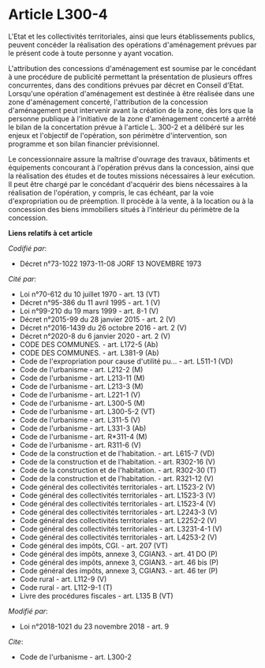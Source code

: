 # Article L300-4

L'Etat et les collectivités territoriales, ainsi que leurs établissements publics, peuvent concéder la réalisation des
opérations d'aménagement prévues par le présent code à toute personne y ayant vocation.

L'attribution des concessions d'aménagement est soumise par le concédant à une procédure de publicité permettant la
présentation de plusieurs offres concurrentes, dans des conditions prévues par décret en Conseil d'Etat. Lorsqu'une opération
d'aménagement est destinée à être réalisée dans une zone d'aménagement concerté, l'attribution de la concession d'aménagement
peut intervenir avant la création de la zone, dès lors que la personne publique à l'initiative de la zone d'aménagement
concerté a arrêté le bilan de la concertation prévue à l'article L. 300-2 et a délibéré sur les enjeux et l'objectif de
l'opération, son périmètre d'intervention, son programme et son bilan financier prévisionnel.

Le concessionnaire assure la maîtrise d'ouvrage des travaux, bâtiments et équipements concourant à l'opération prévus dans la
concession, ainsi que la réalisation des études et de toutes missions nécessaires à leur exécution. Il peut être chargé par
le concédant d'acquérir des biens nécessaires à la réalisation de l'opération, y compris, le cas échéant, par la voie
d'expropriation ou de préemption. Il procède à la vente, à la location ou à la concession des biens immobiliers situés à
l'intérieur du périmètre de la concession.

**Liens relatifs à cet article**

_Codifié par_:

  - Décret n°73-1022 1973-11-08 JORF 13 NOVEMBRE 1973

_Cité par_:

  - Loi n°70-612 du 10 juillet 1970 - art. 13 (VT)
  - Décret n°95-386 du 11 avril 1995 - art. 1 (V)
  - Loi n°99-210 du 19 mars 1999 - art. 8-1 (V)
  - Décret n°2015-99 du 28 janvier 2015 - art. 2 (V)
  - Décret n°2016-1439 du 26 octobre 2016 - art. 2 (V)
  - Décret n°2020-8 du 6 janvier 2020 - art. 2 (V)
  - CODE DES COMMUNES. - art. L172-5 (Ab)
  - CODE DES COMMUNES. - art. L381-9 (Ab)
  - Code de l'expropriation pour cause d'utilité pu... - art. L511-1 (VD)
  - Code de l'urbanisme - art. L212-2 (M)
  - Code de l'urbanisme - art. L213-11 (M)
  - Code de l'urbanisme - art. L213-3 (M)
  - Code de l'urbanisme - art. L221-1 (V)
  - Code de l'urbanisme - art. L300-5 (M)
  - Code de l'urbanisme - art. L300-5-2 (VT)
  - Code de l'urbanisme - art. L311-5 (V)
  - Code de l'urbanisme - art. L331-3 (Ab)
  - Code de l'urbanisme - art. R*311-4 (M)
  - Code de l'urbanisme - art. R311-6 (V)
  - Code de la construction et de l'habitation. - art. L615-7 (VD)
  - Code de la construction et de l'habitation. - art. R302-16 (V)
  - Code de la construction et de l'habitation. - art. R302-30 (T)
  - Code de la construction et de l'habitation. - art. R321-12 (V)
  - Code général des collectivités territoriales - art. L1523-2 (V)
  - Code général des collectivités territoriales - art. L1523-3 (V)
  - Code général des collectivités territoriales - art. L1523-4 (V)
  - Code général des collectivités territoriales - art. L2243-3 (V)
  - Code général des collectivités territoriales - art. L2252-2 (V)
  - Code général des collectivités territoriales - art. L3231-4-1 (V)
  - Code général des collectivités territoriales - art. L4253-2 (V)
  - Code général des impôts, CGI. - art. 207 (VT)
  - Code général des impôts, annexe 3, CGIAN3. - art. 41 DO (P)
  - Code général des impôts, annexe 3, CGIAN3. - art. 46 bis (P)
  - Code général des impôts, annexe 3, CGIAN3. - art. 46 ter (P)
  - Code rural - art. L112-9 (V)
  - Code rural - art. L112-9-1 (T)
  - Livre des procédures fiscales - art. L135 B (VT)

_Modifié par_:

  - Loi n°2018-1021 du 23 novembre 2018 - art. 9

_Cite_:

  - Code de l'urbanisme - art. L300-2
